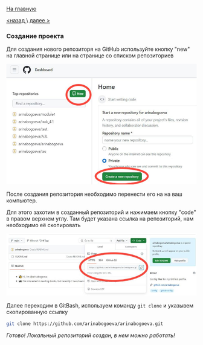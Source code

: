 [На главную](./readme.md) 

[<назад ](./GitHub.md)  \  [ далее >](./git%20init.md)

### Создание проекта


Для создания нового репозиторя на GitHub используйте кнопку "new" на главной странице или на странице со списком репозиториев

![scrin](./5343733503377923260.jpg)

После создания репозитория необходимо перенести его на на ваш компьютер. 

Для этого захотим в созданный репозиторий и нажимаем кнопку "code" в правом верхнем углу. Там будет указана ссылка на репозиторий, нам необходимо её скопировать

![scrin2](./5343733503377923294.jpg)

Далее переходим в GitBash, используем команду `git clone` и указывем скопированную ссылку

```bash
git clone https://github.com/arinabogoeva/arinabogoeva.git
```



*Готово! Локальный репозиторий создан, в нем можно работать!*

